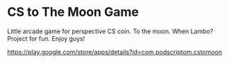 # CS to The Moon Game

Little arcade game for perspective CS coin. To the moon. When Lambo?
Project for fun. Enjoy guys!

https://play.google.com/store/apps/details?id=com.podscriptom.cstomoon
